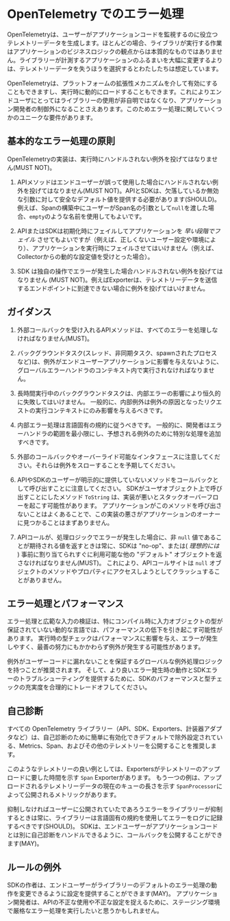 # OpenTelemetry でのエラー処理

<!--
OpenTelemetry generates telemetry data to help users monitor application code. In most cases, the work that the library performs is not essential from the perspective of application business logic. We assume that users would prefer to lose telemetry data rather than have the library significantly change the behavior of the instrumented application.
-->

<!-- weはわたしたち? -->
<!-- would prefer to A rather than Bは、AもBもマイナスでどちらがましか？という意味なので選択すると訳しました -->

OpenTelemetryは、ユーザーがアプリケーションコードを監視するのに役立つテレメトリーデータを生成します。ほとんどの場合、ライブラリが実行する作業はアプリケーションのビジネスロジックの観点からは本質的なものではありません。ライブラリーが計測するアプリケーションのふるまいを大幅に変更するよりは、テレメトリーデータを失うほうを選択するとわたしたちは想定しています。

<!--
OpenTelemetry may be enabled via platform extensibility mechanisms, or dynamically loaded at runtime. This makes the use of the library non-obvious for end users, and may even be outside of the application developer's control. This makes for some unique requirements with respect to error handling.
-->

OpenTelemetryは、プラットフォームの拡張性メカニズムを介して有効にすることもできますし、実行時に動的にロードすることもできます。これによりエンドユーザにとってはライブラリーの使用が非自明ではなくなり、アプリケーション開発者の制御外になることさえあります。このためエラー処理に関していくつかのユニークな要件があります。

<!--
## Basic error handling principles
-->

## 基本的なエラー処理の原則

<!--
OpenTelemetry implementations MUST NOT throw unhandled exceptions at run time.
-->

OpenTelemetryの実装は、実行時にハンドルされない例外を投げてはなりません(MUST NOT)。

<!--
1. API methods MUST NOT throw unhandled exceptions when used incorrectly by end users.
   The API and SDK SHOULD provide safe defaults for missing or invalid arguments.
   For instance, a name like `empty` may be used if the user passes in `null` as the span name argument during `Span` construction.
-->

1. APIメソッドはエンドユーザーが誤って使用した場合にハンドルされない例外を投げてはなりません(MUST NOT)。APIとSDKは、欠落しているか無効な引数に対して安全なデフォルト値を提供する必要があります(SHOULD)。例えば、Spanの構築中にユーザーがSpan名の引数として`null`を渡した場合、`empty`のような名前を使用してもよいです。

<!--
2. The API or SDK may _fail fast_ and cause the application to fail on initialization, e.g. because of a bad user config or environment, but MUST NOT cause the application to fail later at run time, e.g. due to dynamic config settings received from the Collector.
-->

2. APIまたはSDKは初期化時にフェイルしてアプリケーションを _早い段階でフェイル_ させてもよいですが（例えば、正しくないユーザー設定や環境により）、アプリケーションを実行時にフェイルさせてはいけません（例えば、Collectorからの動的な設定値を受けとった場合）。

<!--
3. The SDK MUST NOT throw unhandled exceptions for errors in their own operations.
   For example, an exporter should not throw an exception when it cannot reach the endpoint to which it sends telemetry data.
-->

3. SDK は独自の操作でエラーが発生した場合ハンドルされない例外を投げてはなりません (MUST NOT)。例えばExporterは、テレメトリーデータを送信するエンドポイントに到達できない場合に例外を投げてはいけません。


<!--
## Guidance
-->

## ガイダンス

<!--
1. API methods that accept external callbacks MUST handle all errors.
-->

1. 外部コールバックを受け入れるAPIメソッドは、すべてのエラーを処理しなければなりません(MUST)。

<!--
2. Background tasks (e.g. threads, asynchronous tasks, and spawned processes) should run in the context of a global error handler to ensure that exceptions do not affect the end user application.
-->

2. バックグラウンドタスク(スレッド、非同期タスク、spawnされたプロセスなど)は、例外がエンドユーザーアプリケーションに影響を与えないように、グローバルエラーハンドラのコンテキスト内で実行されなければなりません。

<!--
3. Long-running background tasks should not fail permanently in response to internal errors.
   In general, internal exceptions should only affect the execution context of the request that caused the exception.
-->

3. 長時間実行中のバックグラウンドタスクは、内部エラーの影響により恒久的に失敗してはいけません。
   一般的に、内部例外は例外の原因となったリクエストの実行コンテキストにのみ影響を与えるべきです。

<!--
4. Internal error handling should follow language-specific conventions.
   In general, developers should minimize the scope of error handlers and add special processing for expected exceptions.
-->

4. 内部エラー処理は言語固有の規約に従うべきです。
   一般的に、開発者はエラーハンドラの範囲を最小限にし、予想される例外のために特別な処理を追加すべきです。

<!--
5. Beware external callbacks and overrideable interfaces: Expect them to throw.
-->

5. 外部のコールバックやオーバーライド可能なインタフェースに注意してください。それらは例外をスローすることを予期してください。

<!--
6. Beware to call any methods that wasn't explicitly provided by API and SDK users as a callbacks.
   Method `ToString` that SDK may decide to call on user object may be badly implemented and lead to stack overflow.
   It is common that the application never calls this method and this bad implementation would never be caught by an application owner.
-->

6. APIやSDKのユーザーが明示的に提供していないメソッドをコールバックとして呼び出すことに注意してください。
   SDKがユーザオブジェクト上で呼び出すことにしたメソッド `ToString` は、実装が悪いとスタックオーバーフローを起こす可能性があります。
   アプリケーションがこのメソッドを呼び出さないことはよくあることで、この実装の悪さがアプリケーションのオーナーに見つかることはまずありません。

<!--
7. Whenever API call returns values that is expected to be non-`null` value - in case of error in processing logic - SDK MUST return a "no-op" or any other "default" object that was (_ideally_) pre-allocated and readily available.
   This way API call sites will not crash on attempts to access methods and properties of a `null` objects.
-->

7. APIコールが、処理ロジックでエラーが発生した場合に、非 `null` 値であることが期待される値を返すときは常に、SDKは "no-op"、または( _理想的には_ ) 事前に割り当てられすぐに利用可能な他の "デフォルト" オブジェクトを返さなければなりません(MUST)。
   これにより、APIコールサイトは `null` オブジェクトのメソッドやプロパティにアクセスしようとしてクラッシュすることがありません。

<!--
## Error handling and performance
-->

## エラー処理とパフォーマンス

<!--
Error handling and extensive input validation may cause performance degradation, especially on dynamic languages where the input object types are not guaranteed in compile time.
Runtime type checks will impact performance and are error prone, exceptions may occur despite the best effort.
-->

エラー処理と広範な入力の検証は、特にコンパイル時に入力オブジェクトの型が保証されていない動的な言語では、パフォーマンスの低下を引き起こす可能性があります。
実行時の型チェックはパフォーマンスに影響を与え、エラーが発生しやすく、最善の努力にもかかわらず例外が発生する可能性があります。

<!--
It is recommended to have a global exception handling logic that will guarantee that exceptions are not leaking to the user code.
And make a reasonable trade off of the SDK performance and fullness of type checks that will provide a better on-error behavior and SDK errors troubleshooting.
-->

例外がユーザーコードに漏れないことを保証するグローバルな例外処理ロジックを持つことが推奨されます。
そして、より良いエラー発生時の動作とSDKエラーのトラブルシューティングを提供するために、SDKのパフォーマンスと型チェックの充実度を合理的にトレードオフしてください。

<!--
## Self-diagnostics
-->

## 自己診断

<!--
All OpenTelemetry libraries -- the API, SDK, exporters, instrumentation adapters, etc. -- are encouraged to expose self-troubleshooting metrics, spans, and other telemetry that can be easily enabled and filtered out by default.
-->

すべての OpenTelemetry ライブラリー（API、SDK、Exporters、計装器アダプタなど）は、自己診断のために簡単に有効化できデフォルトで除外設定されている、Metrics、Span、およびその他のテレメトリーを公開することを推奨します。

<!--
One good example of such telemetry is a `Span` exporter that indicates how much time exporters spend uploading telemetry.
Another example may be a metric exposed by a `SpanProcessor` that describes the current queue size of telemetry data to be uploaded.
-->

このようなテレメトリーの良い例としては、Exportersがテレメトリーのアップロードに要した時間を示す `Span` Exporterがあります。
もう一つの例は、アップロードされるテレメトリーデータの現在のキューの長さを示す `SpanProcessor`によって公開されるメトリックがあります。

<!--
Whenever the library suppresses an error that would otherwise have been exposed to the user, the library SHOULD log the error using language-specific conventions.
SDKs MAY expose callbacks to allow end users to handle self-diagnostics separately from application code.
-->

抑制しなければユーザーに公開されていたであろうエラーをライブラリーが抑制するときは常に、ライブラリーは言語固有の規約を使用してエラーをログに記録するべきです(SHOULD)。
SDKは、エンドユーザーがアプリケーションコードとは別に自己診断をハンドルできるように、コールバックを公開することができます(MAY)。

<!--
## Exceptions to the rule
-->

## ルールの例外

<!--
SDK authors MAY supply settings that allow end users to change the library's default error handling behavior.
Application developers may want to run with strict error handling in a staging environment to catch invalid uses of the API, or malformed config.
-->

SDKの作者は、エンドユーザーがライブラリーのデフォルトのエラー処理の動作を変更できるように設定を提供することができます(MAY)。
アプリケーション開発者は、APIの不正な使用や不正な設定を捉えるために、ステージング環境で厳格なエラー処理を実行したいと思うかもしれません。